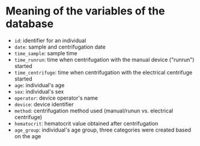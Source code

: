 # Meaning of the variables of the database

- `id`: identifier for an individual
- `date`: sample and centrifugation date
- `time_sample`: sample time
- `time_runrun`: time when centrifugation with the manual device ("runrun") started
- `time_centrifuge`: time when centrifugation with the electrical centrifuge started
- `age`: individual's age
- `sex`: individual's sex
- `operator`: device operator's name
- `device`: device identifier
- `method`: centrifugation method used (manual/runun vs. electrical centrifuge)
- `hematocrit`: hematocrit value obtained after centrifugation
- `age_group`: individual's age group, three categories were created based on the age
